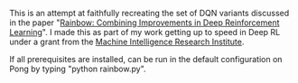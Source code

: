 This is an attempt at faithfully recreating the set of DQN variants discussed in the paper "[Rainbow: Combining Improvements in Deep Reinforcement Learning](https://arxiv.org/abs/1710.02298)".  I made this as part of my work getting up to speed in Deep RL under a grant from the [Machine Intelligence Research Institute](https://intelligence.org/).

If all prerequisites are installed, can be run in the default configuration on Pong by typing "python rainbow.py".

